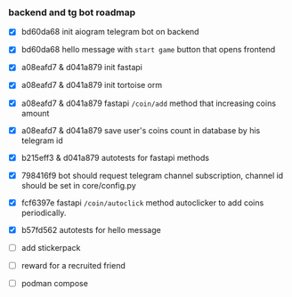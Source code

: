 ### backend and tg bot roadmap

- [x] bd60da68 init aiogram telegram bot on backend
- [x] bd60da68 hello message with `start game` button that opens frontend
- [x] a08eafd7 & d041a879 init fastapi
- [x] a08eafd7 & d041a879 init tortoise orm
- [x] a08eafd7 & d041a879 fastapi `/coin/add` method that increasing coins amount
- [x] a08eafd7 & d041a879 save user's coins count in database by his telegram id
- [x] b215eff3 & d041a879 autotests for fastapi methods
- [x] 798416f9 bot should request telegram channel subscription, channel id should be set in core/config.py
- [x] fcf6397e fastapi `/coin/autoclick` method autoclicker to add coins periodically.
- [x] b57fd562 autotests for hello message
- [ ] add stickerpack
- [ ] reward for a recruited friend
- [ ] podman compose

